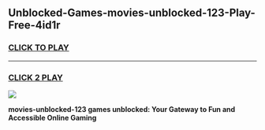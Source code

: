 
## Unblocked-Games-movies-unblocked-123-Play-Free-4id1r
<h3>
<a href="https://premium76.site?title=movies-unblocked-123&ref=10A">CLICK TO PLAY</a></h3>
<hr>

<h3>
<a href="https://premium76.site?title=movies-unblocked-123&ref=10A">CLICK 2 PLAY</a>
  
</h3>

<a href="https://premium76.site?title=movies-unblocked-123&ref=10A"><img src="https://clearcache.store/games.png"></a>


**movies-unblocked-123 games unblocked: Your Gateway to Fun and Accessible Online Gaming**
